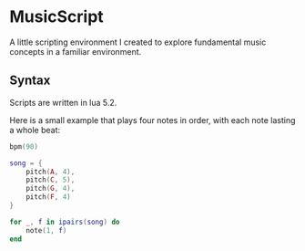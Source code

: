 # MusicScript

A little scripting environment I created to explore fundamental music concepts in a familiar
environment.

## Syntax

Scripts are written in lua 5.2.

Here is a small example that plays four notes in order, with each note lasting a whole beat:

```lua
bpm(90)

song = {
    pitch(A, 4),
    pitch(C, 5),
    pitch(G, 4),
    pitch(F, 4)
}

for _, f in ipairs(song) do
    note(1, f)
end
```